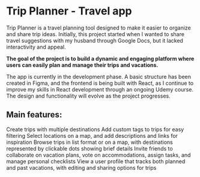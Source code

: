 # Trip Planner - Travel app

Trip Planner is a travel planning tool designed to make it easier to organize and share trip ideas. Initially, this project started when I wanted to share travel suggestions with my husband through Google Docs, but it lacked interactivity and appeal.

**The goal of the project is to build a dynamic and engaging platform where users can easily plan and manage their trips and vacations.**

The app is currently in the development phase. A basic structure has been created in Figma, and the frontend is being built with React, as I continue to improve my skills in React development through an ongoing Udemy course. The design and functionality will evolve as the project progresses.

## Main features:

Create trips with multiple destinations
Add custom tags to trips for easy filtering
Select locations on a map, and add descriptions and links for inspiration
Browse trips in list format or on a map, with destinations represented by clickable dots showing brief details
Invite friends to collaborate on vacation plans, vote on accommodations, assign tasks, and manage personal checklists
View a user profile that tracks both planned and past vacations, with editing and sharing options for trips
